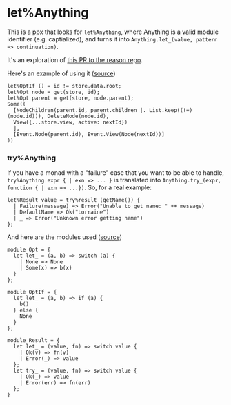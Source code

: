 # let%Anything

This is a ppx that looks for `let%Anything`, where Anything is a valid module identifier (e.g. captialized), and turns it into `Anything.let_(value, pattern => continuation)`.

It's an exploration of [this PR to the reason repo](https://github.com/facebook/reason/pull/2140).

Here's an example of using it ([source](https://github.com/notablemind/renm/blob/949e1583d4df5e6d61ea066767a52828f8f8069b/src/core/Store.re#L116
))
```re
let%OptIf () = id != store.data.root;
let%Opt node = get(store, id);
let%Opt parent = get(store, node.parent);
Some((
  [NodeChildren(parent.id, parent.children |. List.keep((!=)(node.id))), DeleteNode(node.id),
  View({...store.view, active: nextId})
  ],
  [Event.Node(parent.id), Event.View(Node(nextId))]
))
```

### try%Anything

If you have a monad with a "failure" case that you want to be able to handle, `try%Anything expr { | exn => ... }` is translated into `Anything.try_(expr, function { | exn => ...})`.
So, for a real example:
```
let%Result value = try%result (getName()) {
  | Failure(message) => Error("Unable to get name: " ++ message)
  | DefaultName => Ok("Lorraine")
  | _ => Error("Unknown error getting name")
};
```


And here are the modules used ([source](https://github.com/notablemind/renm/blob/949e1583d4df5e6d61ea066767a52828f8f8069b/src/utils/Lets.re))
```re
module Opt = {
  let let_ = (a, b) => switch (a) {
    | None => None
    | Some(x) => b(x)
  }
};

module OptIf = {
  let let_ = (a, b) => if (a) {
    b()
  } else {
    None
  }
};

module Result = {
  let let_ = (value, fn) => switch value {
    | Ok(v) => fn(v)
    | Error(_) => value
  };
  let try_ = (value, fn) => switch value {
    | Ok(_) => value
    | Error(err) => fn(err)
  };
}
```
